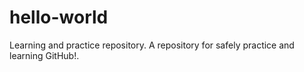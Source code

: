 # hello-world
Learning and practice repository.
A repository for safely practice and learning GitHub!.
